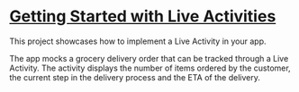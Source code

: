 # [Getting Started with Live Activities](https://gaetanomatonti.dev/posts/getting-started-with-live-activities)

This project showcases how to implement a Live Activity in your app.

The app mocks a grocery delivery order that can be tracked through a Live Activity. 
The activity displays the number of items ordered by the customer, the current step in the delivery process and the ETA of the delivery.
